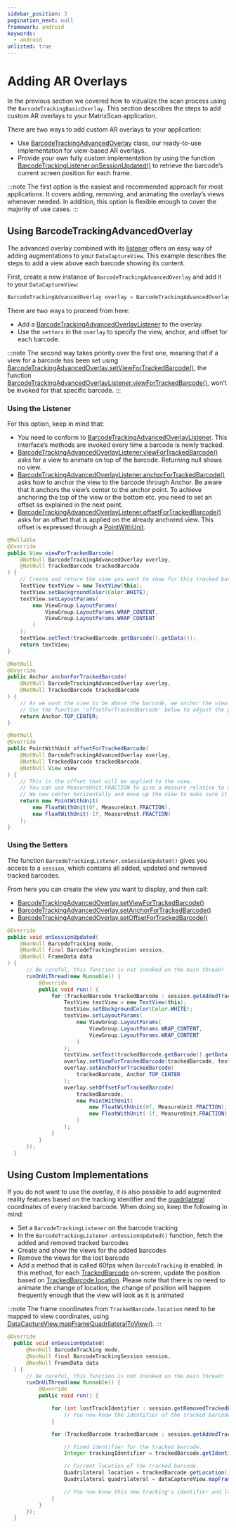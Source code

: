 ```yaml
---
sidebar_position: 3
pagination_next: null
framework: android
keywords:
  - android
unlisted: true
---
```


# Adding AR Overlays

In the previous section we covered how to vizualize the scan process using the `BarcodeTrackingBasicOverlay`. This section describes the steps to add custom AR overlays to your MatrixScan application.

There are two ways to add custom AR overlays to your application:

* Use [BarcodeTrackingAdvancedOverlay](https://docs.scandit.com/data-capture-sdk/android/barcode-capture/api/ui/barcode-tracking-advanced-overlay.html#class-scandit.datacapture.barcode.tracking.ui.BarcodeTrackingAdvancedOverlay) class, our ready-to-use implementation for view-based AR overlays.
* Provide your own fully custom implementation by using the function [BarcodeTrackingListener.onSessionUpdated()](https://docs.scandit.com/data-capture-sdk/android/barcode-capture/api/barcode-tracking-listener.html#method-scandit.datacapture.barcode.tracking.IBarcodeTrackingListener.OnSessionUpdated) to retrieve the barcode’s current screen position for each frame.

:::note
The first option is the easiest and recommended approach for most applications. It covers adding, removing, and animating the overlay’s views whenever needed. In addition, this option is flexible enough to cover the majority of use cases.
:::

## Using BarcodeTrackingAdvancedOverlay

The advanced overlay combined with its [listener](https://docs.scandit.com/data-capture-sdk/android/barcode-capture/api/ui/barcode-tracking-advanced-overlay-listener.html#interface-scandit.datacapture.barcode.tracking.ui.IBarcodeTrackingAdvancedOverlayListener) offers an easy way of adding augmentations to your `DataCaptureView`.
This example describes the steps to add a view above each barcode showing its content.

First, create a new instance of `BarcodeTrackingAdvancedOverlay` and add it to your `DataCaptureView`:

```java
BarcodeTrackingAdvancedOverlay overlay = BarcodeTrackingAdvancedOverlay.newInstance(barcodeTracking, dataCaptureView);
```

There are two ways to proceed from here:

* Add a [BarcodeTrackingAdvancedOverlayListener](https://docs.scandit.com/data-capture-sdk/android/barcode-capture/api/ui/barcode-tracking-advanced-overlay-listener.html#interface-scandit.datacapture.barcode.tracking.ui.IBarcodeTrackingAdvancedOverlayListener) to the overlay.
* Use the `setters` in the `overlay` to specify the view, anchor, and offset for each barcode.

:::note
The second way takes priority over the first one, meaning that if a view for a barcode has been set using [BarcodeTrackingAdvancedOverlay.setViewForTrackedBarcode()](https://docs.scandit.com/data-capture-sdk/android/barcode-capture/api/ui/barcode-tracking-advanced-overlay.html#method-scandit.datacapture.barcode.tracking.ui.BarcodeTrackingAdvancedOverlay.SetViewForTrackedBarcode), the function [BarcodeTrackingAdvancedOverlayListener.viewForTrackedBarcode()](https://docs.scandit.com/data-capture-sdk/android/barcode-capture/api/ui/barcode-tracking-advanced-overlay-listener.html#method-scandit.datacapture.barcode.tracking.ui.IBarcodeTrackingAdvancedOverlayListener.ViewForTrackedBarcode), won’t be invoked for that specific barcode.
:::

### Using the Listener

For this option, keep in mind that:

* You need to conform to [BarcodeTrackingAdvancedOverlayListener](https://docs.scandit.com/data-capture-sdk/android/barcode-capture/api/ui/barcode-tracking-advanced-overlay-listener.html#interface-scandit.datacapture.barcode.tracking.ui.IBarcodeTrackingAdvancedOverlayListener). This interface’s methods are invoked every time a barcode is newly tracked.
* [BarcodeTrackingAdvancedOverlayListener.viewForTrackedBarcode()](https://docs.scandit.com/data-capture-sdk/android/barcode-capture/api/ui/barcode-tracking-advanced-overlay-listener.html#method-scandit.datacapture.barcode.tracking.ui.IBarcodeTrackingAdvancedOverlayListener.ViewForTrackedBarcode) asks for a view to animate on top of the barcode. Returning null shows no view.
* [BarcodeTrackingAdvancedOverlayListener.anchorForTrackedBarcode()](https://docs.scandit.com/data-capture-sdk/android/barcode-capture/api/ui/barcode-tracking-advanced-overlay-listener.html#method-scandit.datacapture.barcode.tracking.ui.IBarcodeTrackingAdvancedOverlayListener.AnchorForTrackedBarcode) asks how to anchor the view to the barcode through Anchor. Be aware that it anchors the view’s center to the anchor point. To achieve anchoring the top of the view or the bottom etc. you need to set an offset as explained in the next point.
* [BarcodeTrackingAdvancedOverlayListener.offsetForTrackedBarcode()](https://docs.scandit.com/data-capture-sdk/android/barcode-capture/api/ui/barcode-tracking-advanced-overlay-listener.html#method-scandit.datacapture.barcode.tracking.ui.IBarcodeTrackingAdvancedOverlayListener.OffsetForTrackedBarcode) asks for an offset that is applied on the already anchored view. This offset is expressed through a [PointWithUnit](https://docs.scandit.com/data-capture-sdk/android/core/api/common.html#struct-scandit.datacapture.core.PointWithUnit).

```java
@Nullable
@Override
public View viewForTrackedBarcode(
    @NotNull BarcodeTrackingAdvancedOverlay overlay,
    @NotNull TrackedBarcode trackedBarcode
) {
    // Create and return the view you want to show for this tracked barcode. You can also return null, to have no view for this barcode.
    TextView textView = new TextView(this);
    textView.setBackgroundColor(Color.WHITE);
    textView.setLayoutParams(
        new ViewGroup.LayoutParams(
            ViewGroup.LayoutParams.WRAP_CONTENT,
            ViewGroup.LayoutParams.WRAP_CONTENT
        )
    );
    textView.setText(trackedBarcode.getBarcode().getData());
    return textView;
}

@NotNull
@Override
public Anchor anchorForTrackedBarcode(
    @NotNull BarcodeTrackingAdvancedOverlay overlay,
    @NotNull TrackedBarcode trackedBarcode
) {
    // As we want the view to be above the barcode, we anchor the view's center to the top-center of the barcode quadrilateral.
    // Use the function 'offsetForTrackedBarcode' below to adjust the position of the view by providing an offset.
    return Anchor.TOP_CENTER;
}

@NotNull
@Override
public PointWithUnit offsetForTrackedBarcode(
    @NotNull BarcodeTrackingAdvancedOverlay overlay,
    @NotNull TrackedBarcode trackedBarcode,
    @NotNull View view
) {
    // This is the offset that will be applied to the view.
    // You can use MeasureUnit.FRACTION to give a measure relative to the view itself, the sdk will take care of transforming this into pixel size.
    // We now center horizontally and move up the view to make sure it's centered and above the barcode quadrilateral by half of the view's height.
    return new PointWithUnit(
        new FloatWithUnit(0f, MeasureUnit.FRACTION),
        new FloatWithUnit(-1f, MeasureUnit.FRACTION)
    );
}
```

### Using the Setters

The function `BarcodeTrackingListener.onSessionUpdated()` gives you access to a `session`, which contains all added, updated and removed tracked barcodes.

From here you can create the view you want to display, and then call:

* [BarcodeTrackingAdvancedOverlay.setViewForTrackedBarcode()](https://docs.scandit.com/data-capture-sdk/android/barcode-capture/api/ui/barcode-tracking-advanced-overlay.html#method-scandit.datacapture.barcode.tracking.ui.BarcodeTrackingAdvancedOverlay.SetViewForTrackedBarcode)
* [BarcodeTrackingAdvancedOverlay.setAnchorForTrackedBarcode()](https://docs.scandit.com/data-capture-sdk/android/barcode-capture/api/ui/barcode-tracking-advanced-overlay.html#method-scandit.datacapture.barcode.tracking.ui.BarcodeTrackingAdvancedOverlay.SetAnchorForTrackedBarcode)
* [BarcodeTrackingAdvancedOverlay.setOffsetForTrackedBarcode()](https://docs.scandit.com/data-capture-sdk/android/barcode-capture/api/ui/barcode-tracking-advanced-overlay.html#method-scandit.datacapture.barcode.tracking.ui.BarcodeTrackingAdvancedOverlay.SetOffsetForTrackedBarcode)

```java
@Override
public void onSessionUpdated(
    @NonNull BarcodeTracking mode,
    @NonNull final BarcodeTrackingSession session,
    @NonNull FrameData data
) {
      // Be careful, this function is not invoked on the main thread!
      runOnUiThread(new Runnable() {
          @Override
          public void run() {
              for (TrackedBarcode trackedBarcode : session.getAddedTrackedBarcodes()) {
                  TextView textView = new TextView(this);
                  textView.setBackgroundColor(Color.WHITE);
                  textView.setLayoutParams(
                      new ViewGroup.LayoutParams(
                          ViewGroup.LayoutParams.WRAP_CONTENT,
                          ViewGroup.LayoutParams.WRAP_CONTENT
                      )
                  );
                  textView.setText(trackedBarcode.getBarcode().getData());
                  overlay.setViewForTrackedBarcode(trackedBarcode, textView);
                  overlay.setAnchorForTrackedBarcode(
                      trackedBarcode, Anchor.TOP_CENTER
                  );
                  overlay.setOffsetForTrackedBarcode(
                      trackedBarcode,
                      new PointWithUnit(
                          new FloatWithUnit(0f, MeasureUnit.FRACTION),
                          new FloatWithUnit(-1f, MeasureUnit.FRACTION)
                      )
                  );
              }
          }
      });
  }
```

## Using Custom Implementations

If you do not want to use the overlay, it is also possible to add augmented reality features based on the tracking identifier and the [quadrilateral](https://docs.scandit.com/data-capture-sdk/android/core/api/common.html#struct-scandit.datacapture.core.Quadrilateral) coordinates of every tracked barcode. When doing so, keep the following in mind:

* Set a `BarcodeTrackingListener` on the barcode tracking
* In the `BarcodeTrackingListener.onSessionUpdated()` function, fetch the added and removed tracked barcodes
* Create and show the views for the added barcodes
* Remove the views for the lost barcode
* Add a method that is called 60fps when `BarcodeTracking` is enabled. In this method, for each [TrackedBarcode](https://docs.scandit.com/data-capture-sdk/android/barcode-capture/api/tracked-barcode.html#class-scandit.datacapture.barcode.tracking.TrackedBarcode) on-screen, update the position based on [TrackedBarcode.location](https://docs.scandit.com/data-capture-sdk/android/barcode-capture/api/tracked-barcode.html#property-scandit.datacapture.barcode.tracking.TrackedBarcode.Location). Please note that there is no need to animate the change of location, the change of position will happen frequently enough that the view will look as it is animated

:::note
The frame coordinates from `TrackedBarcode.location` need to be mapped to view coordinates, using [DataCaptureView.mapFrameQuadrilateralToView()](https://docs.scandit.com/data-capture-sdk/android/core/api/ui/data-capture-view.html#method-scandit.datacapture.core.ui.DataCaptureView.MapFrameQuadrilateralToView).
:::

```java
@Override
  public void onSessionUpdated(
      @NonNull BarcodeTracking mode,
      @NonNull final BarcodeTrackingSession session,
      @NonNull FrameData data
  ) {
      // Be careful, this function is not invoked on the main thread!
      runOnUiThread(new Runnable() {
          @Override
          public void run() {

              for (int lostTrackIdentifier : session.getRemovedTrackedBarcodes()) {
                  // You now know the identifier of the tracked barcode that has been lost. Usually here you would remove the views associated.
              }

              for (TrackedBarcode trackedBarcode : session.getAddedTrackedBarcodes()) {

                  // Fixed identifier for the tracked barcode.
                  Integer trackingIdentifier = trackedBarcode.getIdentifier();

                  // Current location of the tracked barcode.
                  Quadrilateral location = trackedBarcode.getLocation();
                  Quadrilateral quadrilateral = dataCaptureView.mapFrameQuadrilateralToView(location);

                  // You now know this new tracking's identifier and location. Usually here you would create and show the views.
              }
          }
      });
  }
```
